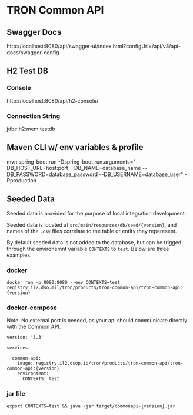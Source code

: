 
# TRON Common API

## Swagger Docs
http://localhost:8080/api/swagger-ui/index.html?configUrl=/api/v3/api-docs/swagger-config

## H2 Test DB

### Console
http://localhost:8080/api/h2-console/

### Connection String
jdbc:h2:mem:testdb

## Maven CLI w/ env variables & profile
mvn spring-boot:run -Dspring-boot.run.arguments="--DB_HOST_URL=host:port --DB_NAME=database_name --DB_PASSWORD=database_password --DB_USERNAME=database_user" -Pproduction

## Seeded Data

Seeded data is provided for the purpose of local integration development.

Seeded data is located at `src/main/resources/db/seed/{version}`, and names of the `.csv` files correlate to the table or entity they reperesent.

By default seeded data is not added to the database, but can be trigged through the environemnt variable `CONTEXTS` to `test`. Below are three examples.

### docker
`docker run -p 8080:8080 --env CONTEXTS=test registry.il2.dso.mil/tron/products/tron-common-api/tron-common-api:{version}`

### docker-compose
Note: No external port is needed, as your api should communicate directly with the Common API.
```
version: '3.3'

services:

  common-api:
    image: registry.il2.dsop.io/tron/products/tron-common-api/tron-common-api:{version}
    environment:
      CONTEXTS: test
```

### jar file
`export CONTEXTS=test && java -jar target/commonapi-{version}.jar`